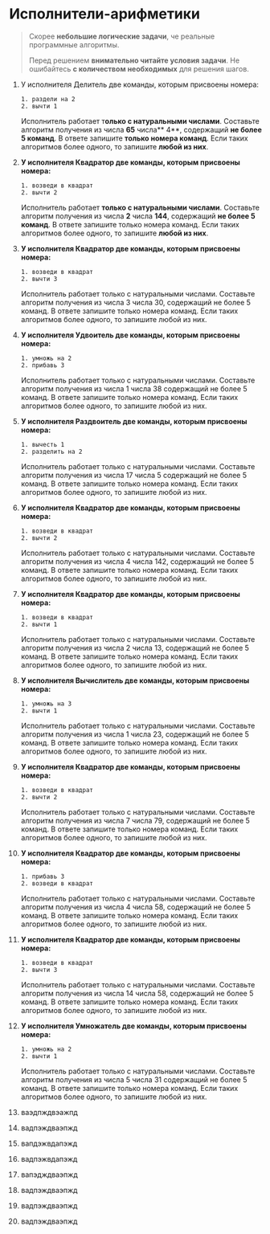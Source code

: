 # Исполнители-арифметики

> Скорее **небольшие логические задачи**, че реальные программные алгоритмы.
>
> Перед решением **внимательно читайте условия задачи**. Не ошибайтесь **с количеством необходимых** для решения шагов.

1. У исполнителя Делитель две команды, которым присвоены номера:

   ```
   1. раздели на 2
   2. вычти 1
   ```

   Исполнитель работает т**олько с натуральными числами**. Составьте алгоритм получения из числа **65** числа** 4**, содержащий **не более 5 команд**. В ответе запишите **только номера команд**. Если таких алгоритмов более одного, то запишите **любой из них**.

2. **У исполнителя Квадратор две команды, которым присвоены номера:**

   ```
   1. возведи в квадрат
   2. вычти 2
   ```

   Исполнитель работает **только с натуральными числами**. Составьте алгоритм получения из числа **2** числа **144**, содержащий **не более 5 команд**. В ответе запишите только номера команд. Если таких алгоритмов более одного, то запишите **любой из них**.

3. **У исполнителя Квадратор две команды, которым присвоены номера:**

   ```
   1. возведи в квадрат
   2. вычти 3
   ```

   Исполнитель работает только с натуральными числами. Составьте алгоритм получения из числа 3 числа 30, содержащий не более 5 команд. В ответе запишите только номера команд. Если таких алгоритмов более одного, то запишите любой из них.

4. **У исполнителя Удвоитель две команды, которым присвоены номера:**

   ```
   1. умножь на 2
   2. прибавь 3
   ```

   Исполнитель работает только с натуральными числами. Составьте алгоритм получения из числа 1 числа 38 содержащий не более 5 команд. В ответе запишите только номера команд. Если таких алгоритмов более одного, то запишите любой из них.

5. **У исполнителя Раздвоитель две команды, которым присвоены номера:**

   ```
   1. вычесть 1
   2. разделить на 2
   ```

   Исполнитель работает только с натуральными числами. Составьте алгоритм получения из числа 17 числа 5 содержащий не более 5 команд. В ответе запишите только номера команд. Если таких алгоритмов более одного, то запишите любой из них.

6. **У исполнителя Квадратор две команды, которым присвоены номера:**

   ```
   1. возведи в квадрат
   2. вычти 2
   ```

   Исполнитель работает только с натуральными числами. Составьте алгоритм получения из числа 4 числа 142, содержащий не более 5 команд. В ответе запишите только номера команд. Если таких алгоритмов более одного, то запишите любой из них.

7. **У исполнителя Квадратор две команды, которым присвоены номера:**

   ```
   1. возведи в квадрат
   2. вычти 1
   ```

   Исполнитель работает только с натуральными числами. Составьте алгоритм получения из числа 2 числа 13, содержащий не более 5 команд. В ответе запишите только номера команд. Если таких алгоритмов более одного, то запишите любой из них.

8. **У исполнителя Вычислитель две команды, которым присвоены номера:**

   ```
   1. умножь на 3
   2. вычти 1
   ```

   Исполнитель работает только с натуральными числами. Составьте алгоритм получения из числа 1 числа 23, содержащий не более 5 команд. В ответе запишите только номера команд. Если таких алгоритмов более одного, то запишите любой из них.

9. **У исполнителя Квадратор две команды, которым присвоены номера:**

   ```
   1. возведи в квадрат
   2. вычти 2
   ```

   Исполнитель работает только с натуральными числами. Составьте алгоритм получения из числа 7 числа 79, содержащий не более 5 команд. В ответе запишите только номера команд. Если таких алгоритмов более одного, то запишите любой из них.

10. **У исполнителя Квадратор две команды, которым присвоены номера:**

    ```
    1. прибавь 3
    2. возведи в квадрат
    ```

    Исполнитель работает только с натуральными числами. Составьте алгоритм получения из числа 4 числа 58, содержащий не более 5 команд. В ответе запишите только номера команд. Если таких алгоритмов более одного, то запишите любой из них.

11. **У исполнителя Квадратор две команды, которым присвоены номера:**

    ```
    1. возведи в квадрат
    2. вычти 3
    ```

    Исполнитель работает только с натуральными числами. Составьте алгоритм получения из числа 14 числа 58, содержащий не более 5 команд. В ответе запишите только номера команд. Если таких алгоритмов более одного, то запишите любой из них.

12. **У исполнителя Умножатель две команды, которым присвоены номера:**

    ```
    1. умножь на 2
    2. вычти 1
    ```

    Исполнитель работает только с натуральными числами. Составьте алгоритм получения из числа 5 числа 31 содержащий не более 5 команд. В ответе запишите только номера команд. Если таких алгоритмов более одного, то запишите любой из них.

13. ваэдпждвэажпд

14. вадпэждваэпжд
15. вапдэжвдапэжд
16. вадпэжвдапэжд
17. вапэдждваэпжд
18. вадпэждваэпжд
19. вадпэждваэпжд
20. вадпэждваэпжд



